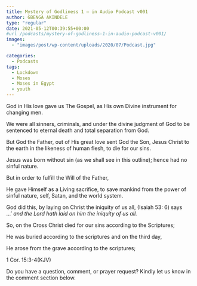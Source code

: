 ```yaml
---
title: Mystery of Godliness 1 – in Audio Podcast v001
author: GBENGA AKINDELE
type: "regular"
date: 2021-05-12T00:39:55+00:00
#url /podcasts/mystery-of-godliness-1-in-audio-podcast-v001/
images: 
  - "images/post/wp-content/uploads/2020/07/Podcast.jpg"

categories:
  - Podcasts
tags:
  - Lockdown
  - Moses
  - Moses in Egypt
  - youth
---
```

God in His love gave us The Gospel, as His own Divine instrument for changing men.

We were all sinners, criminals, and under the divine judgment of God to be sentenced to eternal death and total separation from God.

But God the Father, out of His great love sent God the Son, Jesus Christ to the earth in the likeness of human flesh, to die for our sins.

Jesus was born without sin (as we shall see in this outline); hence had no sinful nature.

But in order to fulfill the Will of the Father, 

He gave Himself as a Living sacrifice, to save mankind from the power of sinful nature, self, Satan, and the world system.

God did this, by laying on Christ the iniquity of us all, (Isaiah 53: 6) says …’ _and the Lord hath laid on him the iniquity of us all._

So, on the Cross Christ died for our sins according to the Scriptures;

He was buried according to the scriptures and on the third day,

He arose from the grave according to the scriptures;

1 Cor. 15:3-4(KJV)



Do you have a question, comment, or prayer request? Kindly let us know in the comment section below.